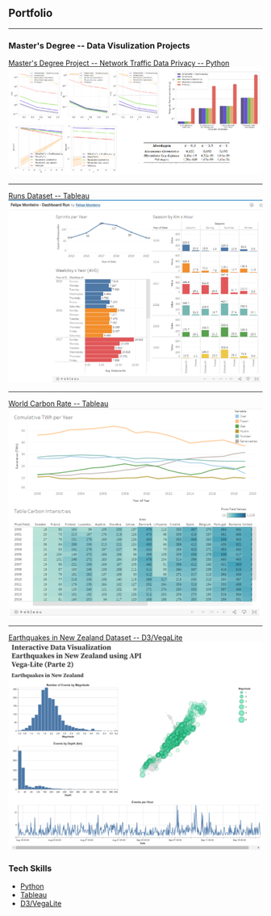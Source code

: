 ## Portfolio

---

### Master's Degree -- Data Visulization Projects

[Master's Degree Project -- Network Traffic Data Privacy -- Python](/masters-degree-research)
<img src="images/msc_project.png?raw=true"/>

---
[Runs Dataset -- Tableau](https://public.tableau.com/app/profile/felipe.monteiro/viz/FelipeMonteiro-DashboardRun/Dashboard1)
<img src="images/runs.png?raw=true"/>

---
[World Carbon Rate -- Tableau](https://public.tableau.com/app/profile/felipe.monteiro/viz/FelipeMonteiro-DashboardFuels/Fuels)
<img src="images/carbon_rates.png?raw=true"/>

---
[Earthquakes in New Zealand Dataset -- D3/VegaLite](https://observablehq.com/d/b592144192fae7eb)
<img src="images/earthquakes_newZealand.png?raw=true"/>

### Tech Skills

- [Python](https://github.com/felpsmonteiro/masters-degree-research/blob/main/preprocessing.py)
- [Tableau](https://public.tableau.com/app/profile/felipe.monteiro/vizzes)
- [D3/VegaLite](https://public.tableau.com/app/profile/felipe.monteiro/vizzes)